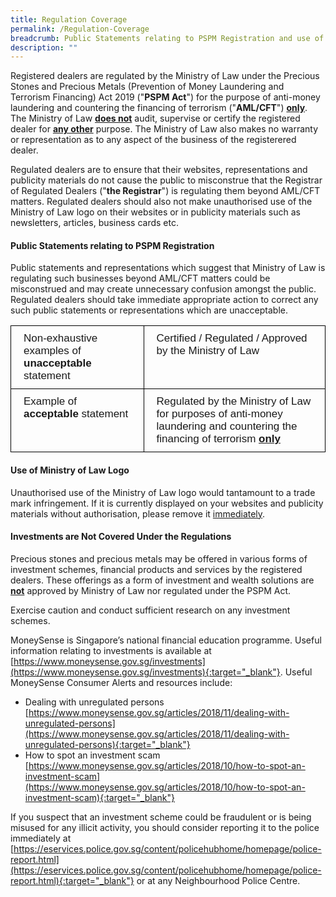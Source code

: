 ```yaml
---
title: Regulation Coverage
permalink: /Regulation-Coverage
breadcrumb: Public Statements relating to PSPM Registration and use of Ministry of Law Logo
description: ""
---
```

Registered dealers are regulated by the Ministry of Law under the Precious Stones and Precious Metals (Prevention of Money Laundering and Terrorism Financing) Act 2019 ("**PSPM Act**") for the purpose of anti-money laundering and countering the financing of terrorism ("**AML/CFT**") **<u>only</u>**. The Ministry of Law **<u>does not</u>** audit, supervise or certify the registered dealer for **<u>any other</u>** purpose. The Ministry of Law also makes no warranty or representation as to any aspect of the business of the registerered dealer.

Regulated dealers are to ensure that their websites, representations and publicity materials do not cause the public to misconstrue that the Registrar of Regulated Dealers ("**the Registrar**") is regulating them beyond AML/CFT matters. Regulated dealers should also not make unauthorised use of the Ministry of Law logo on their websites or in publicity materials such as newsletters, articles, business cards etc.


#### Public Statements relating to PSPM Registration

Public statements and representations which suggest that Ministry of Law is regulating such businesses beyond AML/CFT matters could be misconstrued and may create unnecessary confusion amongst the public. Regulated dealers should take immediate appropriate action to correct any such public statements or representations which are unacceptable.

<style type="text/css">
.tg  {border-collapse:collapse;border-spacing:0;}
.tg td{border-color:black;border-style:solid;border-width:1px;font-family:Arial, sans-serif;font-size:17px;
  overflow:hidden;padding:10px 20px;word-break:normal;}
.tg th{border-color:black;border-style:solid;border-width:1px;font-family:Arial, sans-serif;font-size:17px;
  font-weight:normal;overflow:hidden;padding:10px 20px;word-break:normal;}
.tg .tg-0lax{text-align:left;vertical-align:top}
</style>
<table class="tg">
<thead>
  <tr>
    <th class="tg-0lax" rowspan="2">Non-exhaustive examples of <span style="font-weight:bold">unacceptable</span> statement</th>
    <th class="tg-0lax">Certified / Regulated / Approved by the Ministry of Law</th>
  </tr>
</thead>
<tbody>
  <tr>
    <td class="tg-0lax">Example of <span style="font-weight:bold">acceptable</span> statement</td>
    <td class="tg-0lax">Regulated by the Ministry of Law for purposes of anti-money laundering and countering the financing of terrorism <span style="font-weight:bold"><u>only</u></span></td>
  </tr>
</tbody>
</table>

#### Use of Ministry of Law Logo

Unauthorised use of the Ministry of Law logo would tantamount to a trade mark infringement. If it is currently displayed on your websites and publicity materials without authorisation, please remove it <u>immediately</u>.

#### <a id="Investments are Not Covered Under the Regulations"></a> Investments are Not Covered Under the Regulations

Precious stones and precious metals may be offered in various forms of investment schemes, financial products and services by the registered dealers. These offerings as a form of investment and wealth solutions are **<u>not</u>** approved by Ministry of Law nor regulated under the PSPM Act.

Exercise caution and conduct sufficient research on any investment schemes.

MoneySense is Singapore’s national financial education programme. Useful information relating to investments is available at [https://www.moneysense.gov.sg/investments](https://www.moneysense.gov.sg/investments){:target="_blank"}. Useful MoneySense Consumer Alerts and resources include:
 * Dealing with unregulated persons [https://www.moneysense.gov.sg/articles/2018/11/dealing-with-unregulated-persons](https://www.moneysense.gov.sg/articles/2018/11/dealing-with-unregulated-persons){:target="_blank"}
 * How to spot an investment scam [https://www.moneysense.gov.sg/articles/2018/10/how-to-spot-an-investment-scam](https://www.moneysense.gov.sg/articles/2018/10/how-to-spot-an-investment-scam){:target="_blank"}
 
If you suspect that an investment scheme could be fraudulent or is being misused for any illicit activity, you should consider reporting it to the police immediately at [https://eservices.police.gov.sg/content/policehubhome/homepage/police-report.html](https://eservices.police.gov.sg/content/policehubhome/homepage/police-report.html){:target="_blank"} or at any Neighbourhood Police Centre.